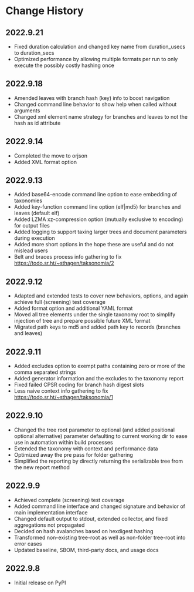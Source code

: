 # Change History

## 2022.9.21

* Fixed duration calculation and changed key name from duration_usecs to duration_secs
* Optimized performance by allowing multiple formats per run to only execute the possibly costly hashing once

## 2022.9.18

* Amended leaves with branch hash (key) info to boost navigation
* Changed command line behavior to show help when called without arguments
* Changed xml element name strategy for branches and leaves to not the hash as id attribute

## 2022.9.14

* Completed the move to orjson
* Added XML format option

## 2022.9.13

* Added base64-encode command line option to ease embedding of taxonomies
* Added key-function command line option (elf|md5) for branches and leaves (default elf)
* Added LZMA xz-compression option (mutually exclusive to encoding) for output files
* Added logging to support taxing larger trees and document parameters during execution
* Added more short options in the hope these are useful and do not mislead users
* Belt and braces process info gathering to fix https://todo.sr.ht/~sthagen/taksonomia/2

## 2022.9.12

* Adapted and extended tests to cover new behaviors, options, and again achieve full (screening) test coverage
* Added format option and additional YAML format
* Moved all tree elements under the single taxonomy root to simplify injection of tree and prepare possible future XML format
* Migrated path keys to md5 and added path key to records (branches and leaves)

## 2022.9.11

* Added excludes option to exempt paths containing zero or more of the comma separated strings
* Added generator information and the excludes to the taxonomy report
* Fixed failed CPSR coding for branch hash digest slots
* Less naive context info gathering to fix https://todo.sr.ht/~sthagen/taksonomia/1

## 2022.9.10

* Changed the tree root parameter to optional (and added positional optional alternative) parameter defaulting to current working dir to ease use in automation within build processes
* Extended the taxonomy with context and performance data
* Optimized away the pre pass for folder gathering
* Simplified the reporting by directly returning the serializable tree from the new report method

## 2022.9.9

* Achieved complete (screening) test coverage
* Added command line interface and changed signature and behavior of main implementation interface
* Changed default output to stdout, extended collector, and fixed aggregations not propagated
* Decided on hash avalanches based on hexdigest hashing
* Transformed non-existing tree-root as well as non-folder tree-root into error cases
* Updated baseline, SBOM, third-party docs, and usage docs

## 2022.9.8

* Initial release on PyPI
